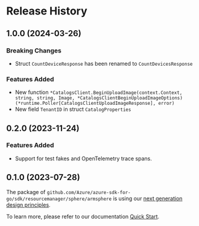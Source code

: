 # Release History

## 1.0.0 (2024-03-26)
### Breaking Changes

- Struct `CountDeviceResponse` has been renamed to `CountDevicesResponse`

### Features Added

- New function `*CatalogsClient.BeginUploadImage(context.Context, string, string, Image, *CatalogsClientBeginUploadImageOptions) (*runtime.Poller[CatalogsClientUploadImageResponse], error)`
- New field `TenantID` in struct `CatalogProperties`


## 0.2.0 (2023-11-24)
### Features Added

- Support for test fakes and OpenTelemetry trace spans.


## 0.1.0 (2023-07-28)

The package of `github.com/Azure/azure-sdk-for-go/sdk/resourcemanager/sphere/armsphere` is using our [next generation design principles](https://azure.github.io/azure-sdk/general_introduction.html).

To learn more, please refer to our documentation [Quick Start](https://aka.ms/azsdk/go/mgmt).